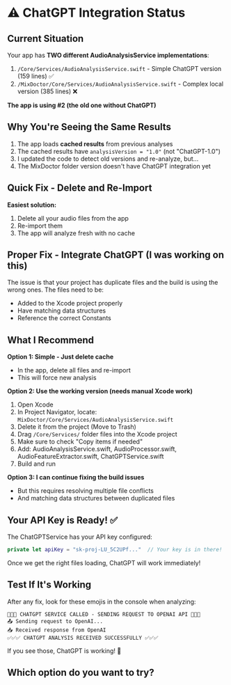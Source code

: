 # ⚠️ ChatGPT Integration Status

## Current Situation

Your app has **TWO different AudioAnalysisService implementations**:

1. `/Core/Services/AudioAnalysisService.swift` - Simple ChatGPT version (159 lines) ✅
2. `/MixDoctor/Core/Services/AudioAnalysisService.swift` - Complex local version (385 lines) ❌

**The app is using #2 (the old one without ChatGPT)**

## Why You're Seeing the Same Results

1. The app loads **cached results** from previous analyses
2. The cached results have `analysisVersion = "1.0"` (not "ChatGPT-1.0")
3. I updated the code to detect old versions and re-analyze, but...
4. The MixDoctor folder version doesn't have ChatGPT integration yet

## Quick Fix - Delete and Re-Import

**Easiest solution:**
1. Delete all your audio files from the app
2. Re-import them
3. The app will analyze fresh with no cache

## Proper Fix - Integrate ChatGPT (I was working on this)

The issue is that your project has duplicate files and the build is using the wrong ones. The files need to be:
- Added to the Xcode project properly
- Have matching data structures
- Reference the correct Constants

## What I Recommend

**Option 1: Simple - Just delete cache**
- In the app, delete all files and re-import
- This will force new analysis

**Option 2: Use the working version (needs manual Xcode work)**
1. Open Xcode
2. In Project Navigator, locate: `MixDoctor/Core/Services/AudioAnalysisService.swift`
3. Delete it from the project (Move to Trash)
4. Drag `/Core/Services/` folder files into the Xcode project
5. Make sure to check "Copy items if needed"
6. Add: AudioAnalysisService.swift, AudioProcessor.swift, AudioFeatureExtractor.swift, ChatGPTService.swift
7. Build and run

**Option 3: I can continue fixing the build issues**
- But this requires resolving multiple file conflicts
- And matching data structures between duplicated files

## Your API Key is Ready! ✅

The ChatGPTService has your API key configured:
```swift
private let apiKey = "sk-proj-LU_5C2UPf..."  // Your key is in there!
```

Once we get the right files loading, ChatGPT will work immediately!

## Test If It's Working

After any fix, look for these emojis in the console when analyzing:
```
🚀🚀🚀 CHATGPT SERVICE CALLED - SENDING REQUEST TO OPENAI API 🚀🚀🚀
📤 Sending request to OpenAI...
📥 Received response from OpenAI
✅✅✅ CHATGPT ANALYSIS RECEIVED SUCCESSFULLY ✅✅✅
```

If you see those, ChatGPT is working! 🎉

## Which option do you want to try?
